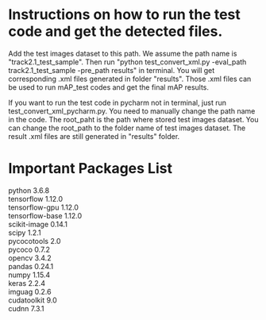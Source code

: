 # Instructions on how to run the test code and get the detected files.
Add the test images dataset to this path. We assume the path name is "track2.1_test_sample". 
Then run "python test_convert_xml.py -eval_path track2.1_test_sample -pre_path results" in terminal. You will get corresponding .xml files generated in folder "results". Those .xml files can be used to run mAP_test codes and get the final mAP results.

If you want to run the test code in pycharm not in terminal, just run test_convert_xml_pycharm.py. You need to manually change the path name in the code. The root_paht is the path where stored test images dataset. You can change the root_path to the folder name of test images dataset. The result .xml files are still generated in "results" folder.

# Important Packages List
python 3.6.8  
tensorflow 1.12.0  
tensorflow-gpu 1.12.0  
tensorflow-base 1.12.0  
scikit-image 0.14.1  
scipy 1.2.1  
pycocotools 2.0  
pycoco 0.7.2  
opencv 3.4.2  
pandas 0.24.1  
numpy 1.15.4  
keras 2.2.4  
imguag 0.2.6  
cudatoolkit 9.0  
cudnn 7.3.1  
